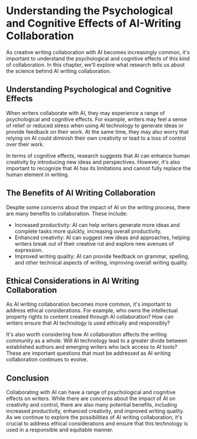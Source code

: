 Understanding the Psychological and Cognitive Effects of AI-Writing Collaboration
=====================================================================================================================================

As creative writing collaboration with AI becomes increasingly common, it's important to understand the psychological and cognitive effects of this kind of collaboration. In this chapter, we'll explore what research tells us about the science behind AI writing collaboration.

Understanding Psychological and Cognitive Effects
-------------------------------------------------

When writers collaborate with AI, they may experience a range of psychological and cognitive effects. For example, writers may feel a sense of relief or reduced stress when using AI technology to generate ideas or provide feedback on their work. At the same time, they may also worry that relying on AI could diminish their own creativity or lead to a loss of control over their work.

In terms of cognitive effects, research suggests that AI can enhance human creativity by introducing new ideas and perspectives. However, it's also important to recognize that AI has its limitations and cannot fully replace the human element in writing.

The Benefits of AI Writing Collaboration
----------------------------------------

Despite some concerns about the impact of AI on the writing process, there are many benefits to collaboration. These include:

* Increased productivity: AI can help writers generate more ideas and complete tasks more quickly, increasing overall productivity.
* Enhanced creativity: AI can suggest new ideas and approaches, helping writers break out of their creative rut and explore new avenues of expression.
* Improved writing quality: AI can provide feedback on grammar, spelling, and other technical aspects of writing, improving overall writing quality.

Ethical Considerations in AI Writing Collaboration
--------------------------------------------------

As AI writing collaboration becomes more common, it's important to address ethical considerations. For example, who owns the intellectual property rights to content created through AI collaboration? How can writers ensure that AI technology is used ethically and responsibly?

It's also worth considering how AI collaboration affects the writing community as a whole. Will AI technology lead to a greater divide between established authors and emerging writers who lack access to AI tools? These are important questions that must be addressed as AI writing collaboration continues to evolve.

Conclusion
----------

Collaborating with AI can have a range of psychological and cognitive effects on writers. While there are concerns about the impact of AI on creativity and control, there are also many potential benefits, including increased productivity, enhanced creativity, and improved writing quality. As we continue to explore the possibilities of AI writing collaboration, it's crucial to address ethical considerations and ensure that this technology is used in a responsible and equitable manner.
